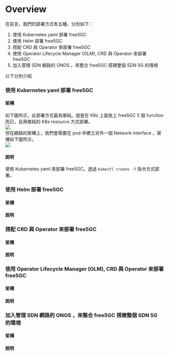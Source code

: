# Overview

在前言，我們的部署方式有五種，分別如下：

1. 使用 Kubernetes yaml 部署 free5GC
2. 使用 Helm 部署 free5GC
3. 搭配 CRD 與 Operator 來部署 free5GC
4. 使用 Operator Lifecycle Manager (OLM), CRD 與 Operator 來部署 free5GC
5. 加入管理 SDN 網路的 ONOS ，來整合 free5GC 搭建整個 SDN 5G 的環境

以下分別介紹

### 使用 Kubernetes yaml 部署 free5GC

#### 架構

如下圖所示，此部署方式最為單純。就是在 K8s 上面放上 free5GC 5 個 function 而已，且用單純的 K8s resource 方式部署。  
![](https://i.imgur.com/OVAxVQY.png)  
但在網路的架構上，我們會需要在 pod 中建立另外一個 Network interface ，架構如下圖所示。  
![](https://i.imgur.com/BdC3Qef.png)  

#### 說明

使用 Kubernetes yaml 來部署 free5GC。透過 `kubectl create -f` 指令方式部署。

### 使用 Helm 部署 free5GC

#### 架構

#### 說明

### 搭配 CRD 與 Operator 來部署 free5GC

#### 架構

#### 說明

### 使用 Operator Lifecycle Manager (OLM), CRD 與 Operator 來部署 free5GC

#### 架構

#### 說明

### 加入管理 SDN 網路的 ONOS ，來整合 free5GC 搭建整個 SDN 5G 的環境

#### 架構

#### 說明

